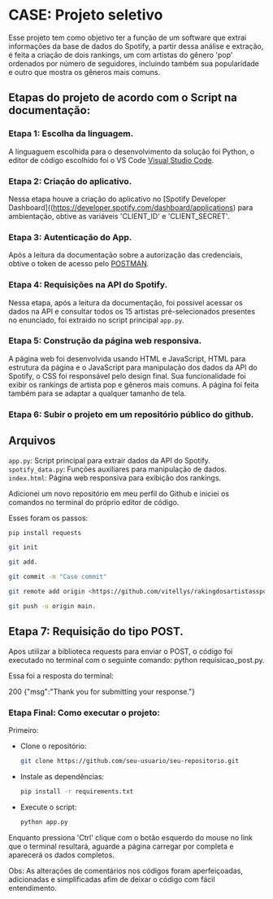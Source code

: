 # CASE: Projeto seletivo

Esse projeto tem como objetivo ter a função de um software que extrai informações da base
de dados do Spotify, a partir dessa análise e extração, é feita a criação de dois rankings, 
um com artistas do gênero 'pop' ordenados por número de seguidores, incluindo também sua 
popularidade e outro que mostra os gêneros mais comuns.

## Etapas do projeto de acordo com o Script na documentação:

### Etapa 1: Escolha da linguagem.

A linguaguem escolhida para o desenvolvimento da solução foi Python, o editor de 
código escolhido foi o VS Code [Visual Studio Code](https://code.visualstudio.com/).

### Etapa 2: Criação do aplicativo.

Nessa etapa houve a criação do aplicativo no [Spotify Developer Dashboard]((https://developer.spotify.com/dashboard/applications)
para ambientação, obtive as variáveis 'CLIENT_ID' e 'CLIENT_SECRET'.

### Etapa 3: Autenticação do App.

Após a leitura da documentação sobre a autorização das credenciais, obtive o token 
de acesso pelo [POSTMAN](https://www.postman.com/).

### Etapa 4: Requisições na API do Spotify.

Nessa etapa, após a leitura da documentação, foi possivel acessar os dados na API
e consultar todos os 15 artistas pré-selecionados presentes no enunciado, foi extraido
no script principal `app.py`. 

### Etapa 5: Construção da página web responsiva.

A página web foi desenvolvida usando HTML e JavaScript, HTML para estrutura da página
e o JavaScript para manipulação dos dados da API do Spotify, o CSS foi responsável
pelo design final. Sua funcionalidade foi exibir os rankings de artista pop e gêneros 
mais comuns. A página foi feita também para se adaptar a qualquer tamanho de tela.

### Etapa 6: Subir o projeto em um repositório público do github.

## Arquivos

`app.py`: Script principal para extrair dados da API do Spotify.
`spotify_data.py`: Funções auxiliares para manipulação de dados.
`index.html`: Página web responsiva para exibição dos rankings.


Adicionei um novo repositório em meu perfil do Github e iniciei os comandos
no terminal do próprio editor de código. 

Esses foram os passos:
```bash
pip install requests
```
```bash
git init
```
```bash
git add.
```
```bash
git commit -m "Case commit"
```
```bash
git remote add origin <https://github.com/vitellys/rakingdosartistasspotify>
```
```bash
git push -u origin main.
```

## Etapa 7: Requisição do tipo POST. 

Apos utilizar a biblioteca requests para enviar o POST, o código foi executado
no terminal com o seguinte comando: python requisicao_post.py.

Essa foi a resposta do terminal: 

200
{"msg":"Thank you for submitting your response."}

### Etapa Final: Como executar o projeto:

Primeiro:

- Clone o repositório:
  ```bash
  git clone https://github.com/seu-usuario/seu-repositorio.git
  ```
- Instale as dependências:
    ```bash
    pip install -r requirements.txt
    ```
- Execute o script:
    ```bash
    python app.py
    ```

Enquanto pressiona 'Ctrl' clique com o botão esquerdo do mouse no link que o terminal
resultará, aguarde a página carregar por completa e aparecerá os dados completos. 

Obs: As alterações de comentários nos códigos foram aperfeiçoadas, adicionadas e simplificadas afim de deixar o código com fácil entendimento.  